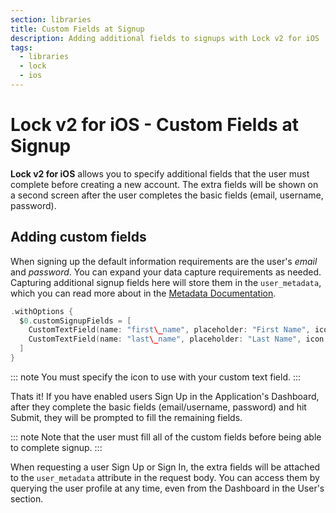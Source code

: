 ```yaml
---
section: libraries
title: Custom Fields at Signup
description: Adding additional fields to signups with Lock v2 for iOS
tags:
  - libraries
  - lock
  - ios
---
```


# Lock v2 for iOS - Custom Fields at Signup

**Lock v2 for iOS** allows you to specify additional fields that the user must complete before creating a new account. The extra fields will be shown on a second screen after the user completes the basic fields (email, username, password).

## Adding custom fields

When signing up the default information requirements are the user's *email* and *password*. You can expand your data capture requirements as needed. Capturing additional signup fields here will store them in the `user_metadata`, which you can read more about in the [Metadata Documentation](/metadata).

```swift
.withOptions {
  $0.customSignupFields = [
    CustomTextField(name: "first\_name", placeholder: "First Name", icon: LazyImage(name: "ic_person", bundle: Lock.bundle)),
    CustomTextField(name: "last\_name", placeholder: "Last Name", icon: LazyImage(name: "ic_person", bundle: Lock.bundle))
  ]
}
```

::: note
You must specify the icon to use with your custom text field.
:::

Thats it! If you have enabled users Sign Up in the Application's Dashboard, after they complete the basic fields (email/username, password) and hit Submit, they will be prompted to fill the remaining fields.

::: note
Note that the user must fill all of the custom fields before being able to complete signup.
:::

When requesting a user Sign Up or Sign In, the extra fields will be attached to the `user_metadata` attribute in the request body. You can access them by querying the user profile at any time, even from the Dashboard in the User's section.
